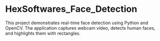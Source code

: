 # HexSoftwares_Face_Detection
This project demonstrates real-time face detection using Python and OpenCV. The application captures webcam video, detects human faces, and highlights them with rectangles.
